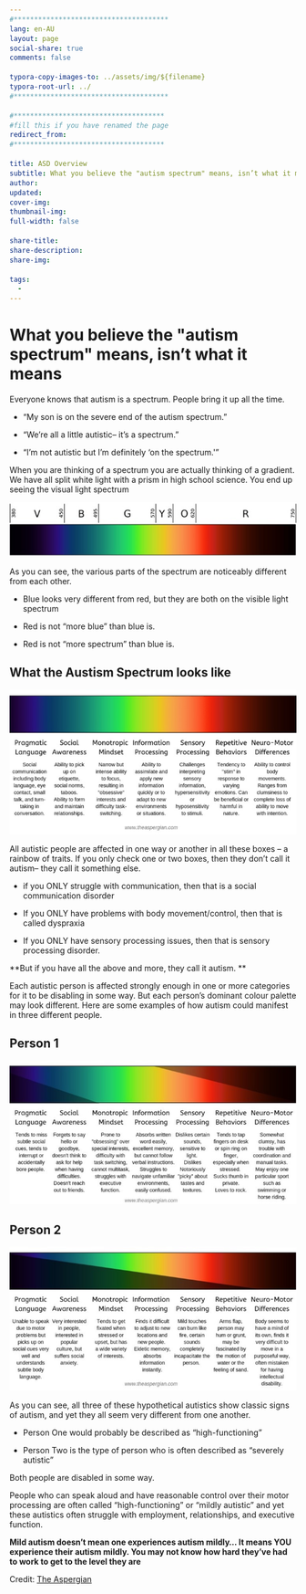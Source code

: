 ```yaml
---
#**************************************
lang: en-AU
layout: page
social-share: true
comments: false

typora-copy-images-to: ../assets/img/${filename}
typora-root-url: ../
#**************************************

#*************************************
#fill this if you have renamed the page
redirect_from:
#*************************************

title: ASD Overview
subtitle: What you believe the "autism spectrum" means, isn’t what it means
author: 
updated: 
cover-img: 
thumbnail-img: 
full-width: false

share-title: 
share-description: 
share-img: 

tags:
  -
---
```


# What you believe the "autism spectrum" means, isn’t what it means

Everyone knows that autism is a spectrum. People bring it up all the time.

* “My son is on the severe end of the autism spectrum.”

* “We’re all a little autistic– it’s a spectrum.”

* “I’m not autistic but I’m definitely ‘on the spectrum.'”

When you are thinking of a spectrum you are actually thinking of a gradient. We have all split white light with a prism in high school science. You end up seeing the visual light spectrum

![image-20231106014031086](/assets/img/how-the-spectrum-exists/image-20231106014031086.png)                               

As you can see, the various parts of the spectrum are noticeably different from each other. 

* Blue looks very different from red, but they are both on the visible light spectrum

* Red is not “more blue” than blue is. 

* Red is not “more spectrum” than blue is.

## What the Austism Spectrum looks like

![image-20231106014021997](/assets/img/how-the-spectrum-exists/image-20231106014021997.png) 

All autistic people are affected in one way or another in all these boxes – a rainbow of traits. If you only check one or two boxes, then they don’t call it autism– they call it something else.

* if you ONLY struggle with communication, then that is a social communication disorder

* If you ONLY have problems with body movement/control, then that is called dyspraxia 

* If you ONLY have sensory processing issues, then that is sensory processing disorder.

 

**But if you have all the above and more, they call it autism.
**

Each autistic person is affected strongly enough in one or more categories for it to be disabling in some way. But each person’s dominant colour palette may look different. Here are some examples of how autism could manifest in three different people.

## Person 1

![image-20231106014012035](/assets/img/how-the-spectrum-exists/image-20231106014012035.png) 

## Person 2

 ![image-20231106014005563](/assets/img/how-the-spectrum-exists/image-20231106014005563.png)

As you can see, all three of these hypothetical autistics show classic signs of autism, and yet they all seem very different from one another.

* Person One would probably be described as “high-functioning”

* Person Two is the type of person who is often described as “severely autistic”

Both people are disabled in some way.

People who can speak aloud and have reasonable control over their motor processing are often called “high-functioning” or “mildly autistic” and yet these autistics often struggle with employment, relationships, and executive function. 

**Mild autism doesn’t mean one experiences autism mildly… It means YOU experience their autism mildly. You may not know how hard they’ve had to work to get to the level they are**

Credit: [The Aspergian](https://tinyurl.com/yy6fdz8s)
